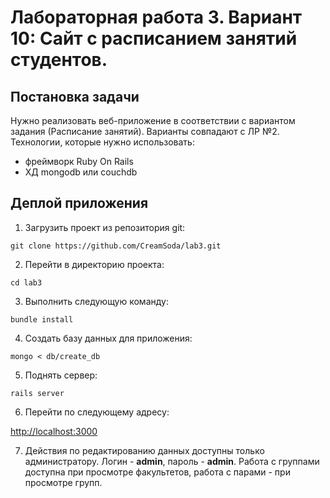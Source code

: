 Лабораторная работа 3. Вариант 10: Сайт с расписанием занятий студентов. 
=====

Постановка задачи
-----------------

Нужно реализовать веб-приложение в соответствии с вариантом задания (Расписание занятий). Варианты совпадают с ЛР №2. Технологии, которые нужно использовать: 

- фреймворк Ruby On Rails
- ХД mongodb или couchdb

Деплой приложения
-------

1. Загрузить проект из репозитория git:

  ```
  git clone https://github.com/CreamSoda/lab3.git
  ```
2. Перейти в директорию проекта:

  ```
  cd lab3
  ```
3. Выполнить следующую команду:

  ```
  bundle install
  ```
4. Создать базу данных для приложения:

  ```shell
  mongo < db/create_db
  ```
5. Поднять сервер:

  ```
  rails server
  ```
6. Перейти по следующему адресу:

  [http://localhost:3000](http://localhost:3000)

7. Действия по редактированию данных доступны только администратору. Логин - **admin**, пароль - **admin**. Работа с группами доступна при просмотре факультетов, работа с парами - при просмотре групп.
